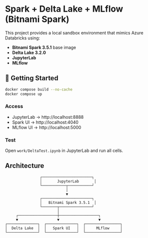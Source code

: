# Spark + Delta Lake + MLflow (Bitnami Spark)

This project provides a local sandbox environment that mimics Azure Databricks using:
- **Bitnami Spark 3.5.1** base image
- **Delta Lake 3.2.0**
- **JupyterLab**
- **MLflow**

## 🚀 Getting Started

```bash
docker compose build --no-cache
docker compose up
```

### Access
- JupyterLab → http://localhost:8888  
- Spark UI → http://localhost:4040  
- MLflow UI → http://localhost:5000  

### Test
Open `work/DeltaTest.ipynb` in JupyterLab and run all cells.

## Architecture

```text
                ┌───────────────────────┐
                │       JupyterLab       │
                └───────────┬───────────┘
                            │
                            ▼
                ┌───────────────────────┐
                │   Bitnami Spark 3.5.1  │
                └───────┬───────────────┘
                        │
     ┌──────────────────┼──────────────────┐
     ▼                  ▼                  ▼
┌──────────────┐  ┌──────────────┐  ┌────────────────┐
│  Delta Lake  │  │   Spark UI   │  │     MLflow     │
└──────────────┘  └──────────────┘  └────────────────┘
```

